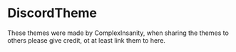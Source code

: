 # DiscordTheme

These themes were made by ComplexInsanity, when sharing the themes to others please give credit, ot at least link them to here.
